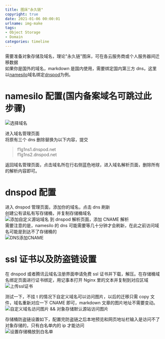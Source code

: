```yaml
---
title: 图床"永久链"
copyright: true
date: 2021-01-06 00:00:01
urlname: img-make
tags: 
- Object Storage
- Domain
categories: timeline
---
```

需要准备对象存储及域名，理论"永久链"图床，可在各云服务商或个人服务器间迁移数据  
如果你是国外的域名，markdown 是国内使用，需要绑定国内第三方 dns，这里以[namesilo](https://www.namesilo.com/)域名绑定[dnspod](https://www.dnspod.cn/)为例。
<!-- more -->  

# namesilo 配置(国内备案域名可跳过此步骤)
![选择域名](https://lsky.vtbai.com/i/main/2023-03/281BCA8978E663D1AA05423137C07932E35E89FDDDCA7A23445455A7723F219C.png)

进入域名管理页面  
将原有三个 dns 删除替换为以下内容，提交
> f1g1ns1.dnspod.net  
  f1g1ns2.dnspod.net

返回域名管理页面，点击域名所在行右侧蓝色地球，进入域名解析页面，删除所有的解析内容即可。

# dnspod 配置
进入 dnspod 管理页面，添加你的域名，点击 dns 刷新  
创建公有读私有写存储桶，并复制存储桶域名  
![添加自定义源站域名](https://lsky.vtbai.com/i/main/2023-03/5C3AE90E330110085424836989AC2F904D961280A441B32B909654094DCFE2B2.png)
到 dnspod 解析页面，添加 CNAME 解析  
需要注意的是，namesilo 的 dns 可能需要等几十分钟才会刷新，在此之前访问域名可能是到达不了存储桶的  
![DNS添加CNAME](https://lsky.vtbai.com/i/main/2023-03/E315A71C14F3F94218BC781296F5F37A1B1996BCEF1D797ECA20A64597AFD18F.png)

# ssl 证书以及防盗链设置
在 dnspod 或者腾讯云域名注册界面申请免费 ssl 证书并下载，解压。在存储桶域名绑定页面进行证书绑定，用记事本打开 Nginx 里的文本并复制到对应区域
![上传ssl证书](https://lsky.vtbai.com/i/main/2023-03/6B12C37D45ECE58C98F26DA67CDFC60F73ADB472ECBD37D20EFC839F64BD4A39.png)

测试一下，不挂 t 的情况下自定义域名可以访问图片，以后的迁移只需 copy 文件，域名重新对应一下 CNAME 即可，markdown 文章的图片地址不需要变动。
![自定义域名访问图片 && 对象存储默认源站访问图片](https://lsky.vtbai.com/i/main/2023-03/4DEED59F8DC599B65736DFA4B81C4DB1C4028557408CFBA90B1691DDDE70D6EB.png)

存储桶防盗链设置如下，配置完防盗链之后本地预览和网页地址栏输入是访问不了对象存储的，只有白名单内的 ip 才能访问  
![设置存储桶放到白名单](https://lsky.vtbai.com/i/main/2023-03/358EF065F5956500257330DDE1493957881F0BD1C0294CB5E6115CDF7805CE40.png)

